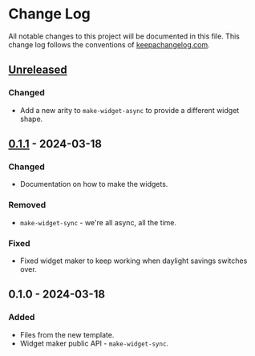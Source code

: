 # Change Log
All notable changes to this project will be documented in this file. This change log follows the conventions of [keepachangelog.com](http://keepachangelog.com/).

## [Unreleased]
### Changed
- Add a new arity to `make-widget-async` to provide a different widget shape.

## [0.1.1] - 2024-03-18
### Changed
- Documentation on how to make the widgets.

### Removed
- `make-widget-sync` - we're all async, all the time.

### Fixed
- Fixed widget maker to keep working when daylight savings switches over.

## 0.1.0 - 2024-03-18
### Added
- Files from the new template.
- Widget maker public API - `make-widget-sync`.

[Unreleased]: https://sourcehost.site/your-name/xscreenbane/compare/0.1.1...HEAD
[0.1.1]: https://sourcehost.site/your-name/xscreenbane/compare/0.1.0...0.1.1
